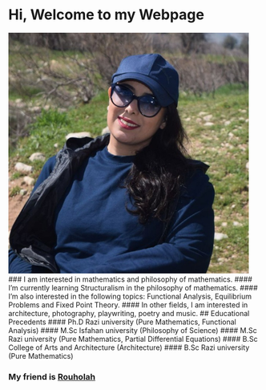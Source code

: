 # Hi, Welcome to my Webpage
<img src="Sahar.jpg" width="480">
### I am interested in mathematics and philosophy of mathematics.
#### I’m currently learning Structuralism in the philosophy of mathematics.
#### I’m also interested in the following topics: Functional Analysis, Equilibrium Problems and Fixed Point Theory.  
#### In other fields, I am interested in architecture, photography, playwriting, poetry and music.
## Educational Precedents
#### Ph.D Razi university (Pure Mathematics, Functional Analysis) 
#### M.Sc Isfahan university (Philosophy of Science) 
#### M.Sc Razi university (Pure Mathematics, Partial Differential Equations) 
#### B.Sc College of Arts and Architecture (Architecture) 
#### B.Sc Razi university (Pure Mathematics) 



### My friend is [Rouholah](http://rhoseininaveh.github.io)


